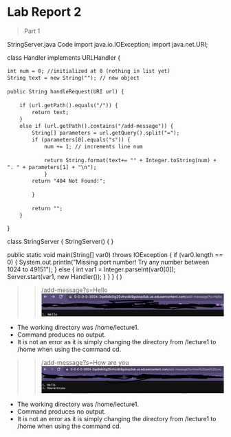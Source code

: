 # Lab Report 2
> Part 1

StringServer.java Code
import java.io.IOException;
import java.net.URI;

class Handler implements URLHandler {
    
    int num = 0; //initialized at 0 (nothing in list yet)
    String text = new String(""); // new object

    public String handleRequest(URI url) {

        if (url.getPath().equals("/")) {
            return text;
        }
        else if (url.getPath().contains("/add-message")) {
            String[] parameters = url.getQuery().split("=");
            if (parameters[0].equals("s")) {
                num += 1; // increments line num

                return String.format(text+= "" + Integer.toString(num) + ". " + parameters[1] + "\n");
                }
            return "404 Not Found!";
            
            }

            return "";
        }
}




class StringServer {
   StringServer() {
   }

   public static void main(String[] var0) throws IOException {
      if (var0.length == 0) {
         System.out.println("Missing port number! Try any number between 1024 to 49151");
      } else {
         int var1 = Integer.parseInt(var0[0]);
         Server.start(var1, new Handler());
      }
   }
}
(  ) 

>>/add-message?s=Hello
![Image](hello.png)
- The working directory was /home/lecture1.
- Command produces no output.
- It is not an error as it is simply changing the directory from /lecture1 to /home when using the command cd.

>>/add-message?s=How are you
![Image](howareyou.png)
- The working directory was /home/lecture1.
- Command produces no output.
- It is not an error as it is simply changing the directory from /lecture1 to /home when using the command cd.

  
